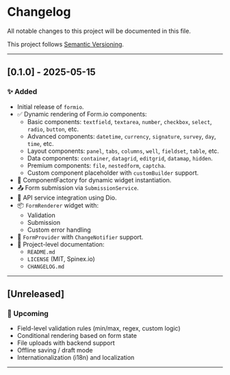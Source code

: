 # Changelog

All notable changes to this project will be documented in this file.

This project follows [Semantic Versioning](https://semver.org).

---

## [0.1.0] - 2025-05-15

### ✨ Added
- Initial release of `formio`.
- ✅ Dynamic rendering of Form.io components:
  - Basic components: `textfield`, `textarea`, `number`, `checkbox`, `select`, `radio`, `button`, etc.
  - Advanced components: `datetime`, `currency`, `signature`, `survey`, `day`, `time`, etc.
  - Layout components: `panel`, `tabs`, `columns`, `well`, `fieldset`, `table`, etc.
  - Data components: `container`, `datagrid`, `editgrid`, `datamap`, `hidden`.
  - Premium components: `file`, `nestedform`, `captcha`.
  - Custom component placeholder with `customBuilder` support.
- 🔧 ComponentFactory for dynamic widget instantiation.
- 📤 Form submission via `SubmissionService`.
- 📡 API service integration using Dio.
- 📦 `FormRenderer` widget with:
  - Validation
  - Submission
  - Custom error handling
- 🧠 `FormProvider` with `ChangeNotifier` support.
- 📄 Project-level documentation:
  - `README.md`
  - `LICENSE` (MIT, Spinex.io)
  - `CHANGELOG.md`

---

## [Unreleased]

### 🚧 Upcoming
- Field-level validation rules (min/max, regex, custom logic)
- Conditional rendering based on form state
- File uploads with backend support
- Offline saving / draft mode
- Internationalization (i18n) and localization

---

